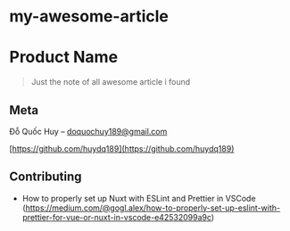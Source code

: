 # my-awesome-article
# Product Name
> Just the note of all awesome article i found
## Meta

Đỗ Quốc Huy – doquochuy189@gmail.com

[https://github.com/huydq189](https://github.com/huydq189)

## Contributing

- How to properly set up Nuxt with ESLint and Prettier in VSCode (<https://medium.com/@gogl.alex/how-to-properly-set-up-eslint-with-prettier-for-vue-or-nuxt-in-vscode-e42532099a9c>)
